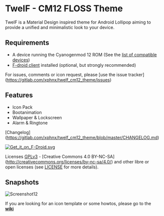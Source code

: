 # TwelF - CM12 FLOSS Theme

TwelF is a Material Design inspired theme for Android Lollipop aiming to provide a unified and minimalistic look to your device.

## Requirements

* A device running the Cyanogenmod 12 ROM (See the [list of compatible devices](https://gitlab.com/xphnx/twelf_cm12_theme/wikis/compatible-devices))
* [F-droid client](https://f-droid.org/) installed (optional, but strongly recommended)

For issues, comments or icon request, please [use the issue tracker] (https://gitlab.com/xphnx/twelf_cm12_theme/issues)

## Features

* Icon Pack
* Bootanimation
* Wallpaper & Lockscreen 
* Alarm & Ringtone

[Changelog] (https://gitlab.com/xphnx/twelf_cm12_theme/blob/master/CHANGELOG.md)

[![Get_it_on_F-Droid.svg](https://gitlab.com/uploads/xphnx/twelf_cm12_theme/a4649863bd/Get_it_on_F-Droid.svg.png)](https://f-droid.org/app/org.twelf.cmtheme)

Licenses [GPLv3](http://www.gnu.org/licenses/gpl-3.0.html) - [Creative Commons 4.0 BY-NC-SA] (http://creativecommons.org/licenses/by-nc-sa/4.0/) and other libre or open licenses (see [LICENSE](https://gitlab.com/xphnx/twelf_cm12_theme/blob/master/LICENSE.md) for more details).

## Snapshots

![Screenshot12](https://gitlab.com/xphnx/twelf_cm12_theme/uploads/d87bee1f24b48660e6f8f364adadef11/Screenshot12.png)

If you are looking for an icon template or some howtos, please go to the [**wiki**](https://gitlab.com/xphnx/twelf_cm12_theme/wikis/home)
